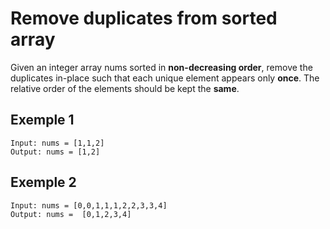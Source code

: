 # Remove duplicates from sorted array

Given an integer array nums sorted in **non-decreasing order**, remove the duplicates in-place such that each unique element appears only **once**. The relative order of the elements should be kept the **same**.

## Exemple 1
    Input: nums = [1,1,2]
    Output: nums = [1,2]

## Exemple 2
    Input: nums = [0,0,1,1,1,2,2,3,3,4]
    Output: nums =  [0,1,2,3,4]
